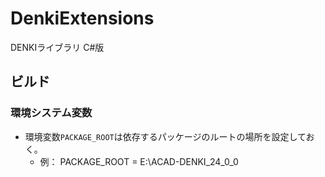 # DenkiExtensions
DENKIライブラリ C#版

## ビルド
### 環境システム変数
- 環境変数`PACKAGE_ROOT`は依存するパッケージのルートの場所を設定しておく。
  - 例： PACKAGE_ROOT = E:\ACAD-DENKI_24_0_0
